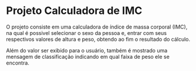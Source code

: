 # Projeto Calculadora de IMC
O projeto consiste em uma calculadora de índice de massa corporal (IMC), na qual é possivel selecionar o sexo da pessoa e, entrar com seus respectivos valores de altura e peso, obtendo ao fim o resultado do cálculo. 

Além do valor ser exibido para o usuário, também é mostrado uma mensagem de classificação indicando em qual faixa de peso ele se encontra.


